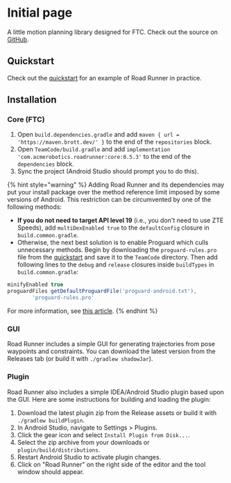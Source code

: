 # Initial page

A little motion planning library designed for FTC. Check out the source on [GitHub](https://github.com/acmerobotics/road-runner). 

## Quickstart

Check out the [quickstart](https://github.com/acmerobotics/road-runner-quickstart) for an example of Road Runner in practice.

## Installation

### Core \(FTC\)

1. Open `build.dependencies.gradle` and add `maven { url = 'https://maven.brott.dev/' }` to the end of the `repositories` block.
1. Open `TeamCode/build.gradle` and add `implementation 'com.acmerobotics.roadrunner:core:0.5.3'` to the end of the `dependencies` block.
1. Sync the project \(Android Studio should prompt you to do this\).

{% hint style="warning" %}
Adding Road Runner and its dependencies may put your install package over the method reference limit imposed by some versions of Android. This restriction can be circumvented by one of the following methods:

* **If you do not need to target API level 19** \(i.e., you don't need to use ZTE Speeds\), add `multiDexEnabled true` to the `defaultConfig` closure in `build.common.gradle`.
* Otherwise, the next best solution is to enable Proguard which culls unnecessary methods. Begin by downloading the `proguard-rules.pro` file from the [quickstart](https://github.com/acmerobotics/road-runner-quickstart/blob/master/TeamCode/proguard-rules.pro) and save it to the `TeamCode` directory. Then add following lines to the `debug` and `release` closures inside `buildTypes` in `build.common.gradle`:

```groovy
minifyEnabled true
proguardFiles getDefaultProguardFile('proguard-android.txt'),
        'proguard-rules.pro'
```

For more information, see [this article](https://developer.android.com/studio/build/multidex).
{% endhint %}

### GUI

Road Runner includes a simple GUI for generating trajectories from pose waypoints and constraints. You can download the latest version from the Releases tab \(or build it with `./gradlew shadowJar`\).

### Plugin

Road Runner also includes a simple IDEA/Android Studio plugin based upon the GUI. Here are some instructions for building and loading the plugin:

1. Download the latest plugin zip from the Release assets or build it with `./gradlew buildPlugin`.
1. In Android Studio, navigate to Settings &gt; Plugins.
1. Click the gear icon and select `Install Plugin from Disk...`.
1. Select the zip archive from your downloads or `plugin/build/distributions`.
1. Restart Android Studio to activate plugin changes.
1. Click on "Road Runner" on the right side of the editor and the tool window should appear.

